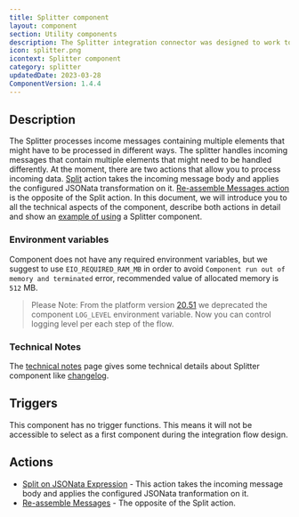 ```yaml
---
title: Splitter component
layout: component
section: Utility components
description: The Splitter integration connector was designed to work together with the JSONata-powered Mapper.
icon: splitter.png
icontext: Splitter component
category: splitter
updatedDate: 2023-03-28
ComponentVersion: 1.4.4
---
```


## Description

The Splitter processes income messages containing multiple elements that might have to be processed in different ways. The splitter handles incoming messages that contain multiple elements that might need to be handled differently. At the moment, there are two actions that allow you to process incoming data. [Split](actions.html#split-on-jsonata-expression) action takes the incoming message body and applies the configured JSONata transformation on it. [Re-assemble Messages action](actions.html#re-assemble-messages) is the opposite of the Split action. In this document, we will introduce you to all the technical aspects of the component, describe both actions in detail and show an [example of using](usage-example) a Splitter component.

### Environment variables

Component does not have any required environment variables, but we suggest to use `EIO_REQUIRED_RAM_MB` in order to avoid `Component run out of memory and terminated` error, recommended value of allocated memory is `512` MB.

> Please Note: From the platform version [20.51](/releases/2020-12-17) we deprecated the
> component `LOG_LEVEL` environment variable. Now you can control logging level per each step of the flow.

### Technical Notes

The [technical notes](technical-notes) page gives some technical details about Splitter component like [changelog](/components/splitter/technical-notes#changelog).

## Triggers

This component has no trigger functions. This means it will not be accessible to
select as a first component during the integration flow design.

## Actions

* [Split on JSONata Expression](actions.html#split-on-jsonata-expression) - This action takes the incoming message body and applies the configured JSONata tranformation on it.
* [Re-assemble Messages](actions.html#re-assemble-messages) - The opposite of the Split action.
